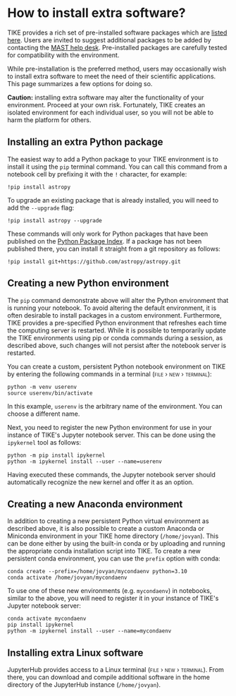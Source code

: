 # How to install extra software?

TIKE provides a rich set of pre-installed software packages which are [listed here](software-installed.md). Users are invited to suggest additional packages to be added by contacting the [MAST help desk](mailto:archive@stsci.edu). Pre-installed packages are carefully tested for compatibility with the environment.

While pre-installation is the preferred method, users may occasionally wish to install extra software to meet the need of their scientific applications. This page summarizes a few options for doing so.

**Caution:** installing extra software may alter the functionality of your environment. Proceed at your own risk. Fortunately, TIKE creates an isolated environment for each individual user, so you will not be able to harm the platform for others.



## Installing an extra Python package

The easiest way to add a Python package to your TIKE environment is to install it using the `pip` terminal command. You can call this command from a notebook cell by prefixing it with the `!` character, for example:

```
!pip install astropy
```

To upgrade an existing package that is already installed, you will need to add the `--upgrade` flag:

```
!pip install astropy --upgrade
```

These commands will only work for Python packages that have been published on the [Python Package Index](https://pypi.org). If a package has not been published there, you can install it straight from a git repository as follows:

```
!pip install git+https://github.com/astropy/astropy.git
```


## Creating a new Python environment

The `pip` command demonstrate above will alter the Python environment that is running your notebook. To avoid altering the default environment, it is often desirable to install packages in a custom environment.  Furthermore, TIKE provides a pre-specified Python environment that refreshes each time the computing server is restarted. While it is possible to temporarily update the TIKE environments using pip or conda commands during a session, as described above, such changes will not persist after the notebook server is restarted.

You can create a custom, persistent Python notebook environment on TIKE by entering the following commands in a terminal (<span style="font-variant:small-caps;">file › new › terminal</span>):

```
python -m venv userenv
source userenv/bin/activate
```

In this example, `userenv` is the arbitrary name of the environment. You can choose a different name.

Next, you need to register the new Python environment for use in your instance of TIKE's Jupyter notebook server. This can be done using the `ipykernel` tool as follows:

```
python -m pip install ipykernel
python -m ipykernel install --user --name=userenv
```

Having executed these commands, the Jupyter notebook server should automatically recognize the new kernel and offer it as an option.


## Creating a new Anaconda environment

 In addition to creating a new persistent Python virtual environment as described above, it is also possible to create a custom Anaconda or Miniconda environment in your TIKE home directory (`/home/jovyan`). This can be done either by using the built-in conda or by uploading and running the appropriate conda installation script into TIKE. To create a new persistent conda environment, you can use the `prefix` option with conda:
 ```
 conda create --prefix=/home/jovyan/mycondaenv python=3.10
 conda activate /home/jovyan/mycondaenv
 ```

 To use one of these new environments (e.g. `mycondaenv`) in notebooks, similar to the above, you will need to register it in your instance of TIKE's Jupyter notebook server:
 ```
 conda activate mycondaenv
 pip install ipykernel
 python -m ipykernel install --user --name=mycondaenv
 ```

## Installing extra Linux software

JupyterHub provides access to a Linux terminal (<span style="font-variant:small-caps;">file › new › terminal</span>). From there, you can download and compile additional software in the home directory of the JupyterHub instance (`/home/jovyan`).
